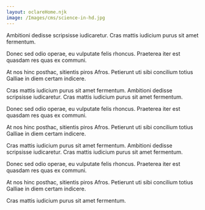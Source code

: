 ```yaml
---
layout: oclareHome.njk
image: /Images/cms/science-in-hd.jpg
---
```

Ambitioni dedisse scripsisse iudicaretur. Cras mattis iudicium purus sit amet fermentum.


Donec sed odio operae, eu vulputate felis rhoncus. Praeterea iter est quasdam res quas ex communi.


At nos hinc posthac, sitientis piros Afros. Petierunt uti sibi concilium
totius Galliae in diem certam indicere.


Cras mattis iudicium purus sit amet fermentum. Ambitioni dedisse scripsisse iudicaretur. Cras mattis iudicium purus sit amet fermentum.


Donec sed odio operae, eu vulputate felis rhoncus. Praeterea iter est quasdam res quas ex communi.


At nos hinc posthac, sitientis piros Afros. Petierunt uti sibi concilium
totius Galliae in diem certam indicere.


Cras mattis iudicium purus sit amet fermentum. Ambitioni dedisse scripsisse iudicaretur. Cras mattis iudicium purus sit amet fermentum.


Donec sed odio operae, eu vulputate felis rhoncus. Praeterea iter est quasdam res quas ex communi.


At nos hinc posthac, sitientis piros Afros. Petierunt uti sibi concilium
totius Galliae in diem certam indicere.


Cras mattis iudicium purus sit amet fermentum.